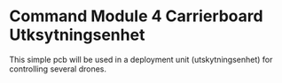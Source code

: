 # Command Module 4 Carrierboard Utksytningsenhet
This simple pcb will be used in a deployment unit (utskytningsenhet) for controlling several drones.
